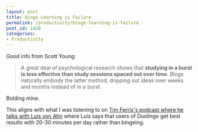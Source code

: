 ```yaml
---
layout: post
title: Binge Learning is Failure
permalink: /productivity/binge-learning-is-failure
post_id: 1428
categories:
- Productivity
---
```


Good info from Scott Young:

>A great deal of psychological research shows that **studying in a burst is less effective than study sessions spaced out over time**. Blogs naturally embody the latter method, dripping out ideas over weeks and months instead of in a burst.

Bolding mine.

This aligns with what I was listening to on [Tim Ferris's podcast where he talks with Luis von Ahn](http://fourhourworkweek.com/2016/01/26/luis-von-ahn-duolingo/) where Luis says that users of Duolingo get best results with 20-30 minutes per day rather than bingeing.
